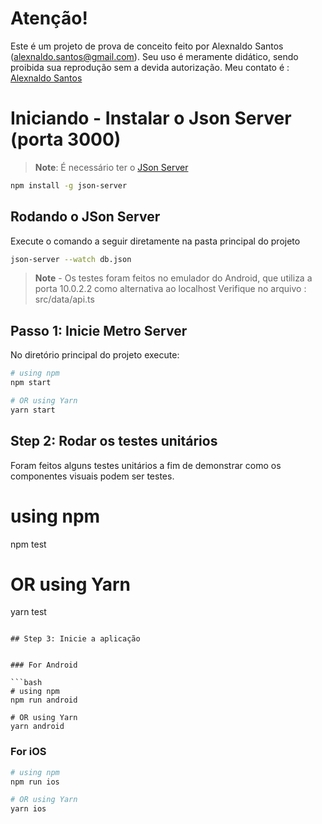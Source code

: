 # Atenção!

Este é um projeto de prova de conceito feito por Alexnaldo Santos (alexnaldo.santos@gmail.com).
Seu uso é meramente didático, sendo proibida sua reprodução sem a devida autorização.
Meu contato é : [Alexnaldo Santos](https://www.linkedin.com/in/alexnaldo/)


# Iniciando - Instalar o Json Server (porta 3000)

>**Note**: É necessário ter o [JSon Server](https://reactnative.dev/docs/environment-setup)
```bash
npm install -g json-server
```

 ## Rodando o JSon Server
Execute o comando a seguir diretamente na pasta principal do projeto

```bash
json-server --watch db.json
```
>**Note** - Os testes foram feitos no emulador do Android, que utiliza a porta 10.0.2.2 como alternativa ao localhost
Verifique no arquivo : src/data/api.ts

## Passo 1: Inicie Metro Server

No diretório principal do projeto execute:

```bash
# using npm
npm start

# OR using Yarn
yarn start
```

## Step 2: Rodar os testes unitários
Foram feitos alguns testes unitários a fim de demonstrar como os componentes visuais podem ser testes.

# using npm
npm test

# OR using Yarn
yarn test
```

## Step 3: Inicie a aplicação


### For Android

```bash
# using npm
npm run android

# OR using Yarn
yarn android
```

### For iOS

```bash
# using npm
npm run ios

# OR using Yarn
yarn ios
```